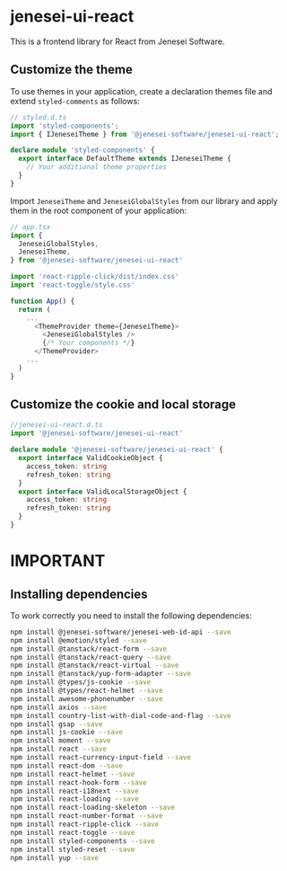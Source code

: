 # jenesei-ui-react

This is a frontend library for React from Jenesei Software.

## Customize the theme

To use themes in your application, create a declaration themes file and extend `styled-comments` as follows:

```typescript
// styled.d.ts
import 'styled-components';
import { IJeneseiTheme } from '@jenesei-software/jenesei-ui-react';

declare module 'styled-components' {
  export interface DefaultTheme extends IJeneseiTheme {
    // Your additional theme properties
  }
}

```

Import `JeneseiTheme` and `JeneseiGlobalStyles` from our library and apply them in the root component of your application:

```typescript
// app.tsx
import {
  JeneseiGlobalStyles,
  JeneseiTheme,
} from '@jenesei-software/jenesei-ui-react'

import 'react-ripple-click/dist/index.css'
import 'react-toggle/style.css'

function App() {
  return (
    ...
      <ThemeProvider theme={JeneseiTheme}>
        <JeneseiGlobalStyles />
        {/* Your components */}
      </ThemeProvider>
    ...
  )
}
```

## Customize the cookie and local storage

```typescript
//jenesei-ui-react.d.ts
import '@jenesei-software/jenesei-ui-react'

declare module '@jenesei-software/jenesei-ui-react' {
  export interface ValidCookieObject {
    access_token: string
    refresh_token: string
  }
  export interface ValidLocalStorageObject {
    access_token: string
    refresh_token: string
  }
}
```

# IMPORTANT


## Installing dependencies

To work correctly you need to install the following dependencies:

```bash
npm install @jenesei-software/jenesei-web-id-api --save
npm install @emotion/styled --save
npm install @tanstack/react-form --save
npm install @tanstack/react-query --save
npm install @tanstack/react-virtual --save
npm install @tanstack/yup-form-adapter --save
npm install @types/js-cookie --save
npm install @types/react-helmet --save
npm install awesome-phonenumber --save
npm install axios --save
npm install country-list-with-dial-code-and-flag --save
npm install gsap --save
npm install js-cookie --save
npm install moment --save
npm install react --save
npm install react-currency-input-field --save
npm install react-dom --save
npm install react-helmet --save
npm install react-hook-form --save
npm install react-i18next --save
npm install react-loading --save
npm install react-loading-skeleton --save
npm install react-number-format --save
npm install react-ripple-click --save
npm install react-toggle --save
npm install styled-components --save
npm install styled-reset --save
npm install yup --save
```
